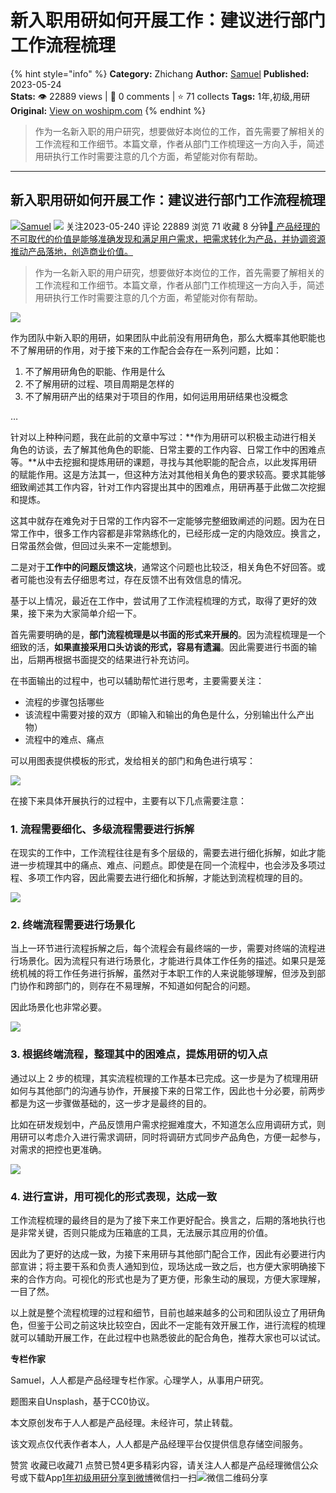 # 新入职用研如何开展工作：建议进行部门工作流程梳理
{% hint style="info" %}
**Category:** Zhichang
**Author:** [Samuel](https://www.woshipm.com/u/97941)
**Published:** 2023-05-24  
**Stats:** 👁️ 22889 views | 💬 0 comments | ⭐ 71 collects
**Tags:** 1年,初级,用研
**Original:** [View on woshipm.com](https://www.woshipm.com/zhichang/1484356.html)
{% endhint %}
> 作为一名新入职的用户研究，想要做好本岗位的工作，首先需要了解相关的工作流程和工作细节。本篇文章，作者从部门工作梳理这一方向入手，简述用研执行工作时需要注意的几个方面，希望能对你有帮助。

---

## 新入职用研如何开展工作：建议进行部门工作流程梳理

[![](https://static.woshipm.com/view/woshipm_api_def_20230522104534_7971.jpg?imageView2/1/w/72/h/72/q/100)](https://www.woshipm.com/u/97941)[Samuel](https://www.woshipm.com/u/97941) ![](https://static.woshipm.com/tag/1121_1@2x.png) 关注2023-05-240 评论 22889 浏览 71 收藏 8 分钟[🔗 产品经理的不可取代的价值是能够准确发现和满足用户需求，把需求转化为产品，并协调资源推动产品落地，创造商业价值。](https://ke.qidianla.com/courses/90pm)

> 作为一名新入职的用户研究，想要做好本岗位的工作，首先需要了解相关的工作流程和工作细节。本篇文章，作者从部门工作梳理这一方向入手，简述用研执行工作时需要注意的几个方面，希望能对你有帮助。

![](https://image.woshipm.com/2023/04/14/91d2b69a-da9e-11ed-aee8-00163e0b5ff3.png)

作为团队中新入职的用研，如果团队中此前没有用研角色，那么大概率其他职能也不了解用研的作用，对于接下来的工作配合会存在一系列问题，比如：

1.  不了解用研角色的职能、作用是什么
2.  不了解用研的过程、项目周期是怎样的
3.  不了解用研产出的结果对于项目的作用，如何运用用研结果也没概念

…

针对以上种种问题，我在此前的文章中写过：**作为用研可以积极主动进行相关角色的访谈，去了解其他角色的职能、日常主要的工作内容、日常工作中的困难点等。**从中去挖掘和提炼用研的课题，寻找与其他职能的配合点，以此发挥用研的赋能作用。这是方法其一，但这种方法对其他相关角色的要求较高。要求其能够细致阐述其工作内容，针对工作内容提出其中的困难点，用研再基于此做二次挖掘和提炼。

这其中就存在难免对于日常的工作内容不一定能够完整细致阐述的问题。因为在日常工作中，很多工作内容都是非常熟练化的，已经形成一定的内隐效应。换言之，日常虽然会做，但回过头来不一定能想到。

二是对于**工作中的问题反馈这块**，通常这个问题也比较泛，相关角色不好回答。或者可能也没有去仔细思考过，存在反馈不出有效信息的情况。

基于以上情况，最近在工作中，尝试用了工作流程梳理的方式，取得了更好的效果，接下来为大家简单介绍一下。

首先需要明确的是，**部门流程梳理是以书面的形式来开展的**。因为流程梳理是一个细致的活，**如果直接采用口头访谈的形式，容易有遗漏**。因此需要进行书面的输出，后期再根据书面提交的结果进行补充访问。

在书面输出的过程中，也可以辅助帮忙进行思考，主要需要关注：

*   流程的步骤包括哪些
*   该流程中需要对接的双方（即输入和输出的角色是什么，分别输出什么产出物）
*   流程中的难点、痛点

可以用图表提供模板的形式，发给相关的部门和角色进行填写：

![](https://image.woshipm.com/2023/05/23/adffa034-f930-11ed-8df9-00163e0b5ff3.png)

在接下来具体开展执行的过程中，主要有以下几点需要注意：

### 1\. 流程需要细化、多级流程需要进行拆解

在现实的工作中，工作流程往往是有多个层级的，需要去进行细化拆解，如此才能进一步梳理其中的痛点、难点、问题点。即使是在同一个流程中，也会涉及多项过程、多项工作内容，因此需要去进行细化和拆解，才能达到流程梳理的目的。

![](https://image.woshipm.com/2023/05/23/dad49844-f930-11ed-8df9-00163e0b5ff3.png)

### 2\. 终端流程需要进行场景化

当上一环节进行流程拆解之后，每个流程会有最终端的一步，需要对终端的流程进行场景化。因为流程只有进行场景化，才能进行具体工作任务的描述。如果只是笼统机械的将工作任务进行拆解，虽然对于本职工作的人来说能够理解，但涉及到部门协作和跨部门的，则存在不易理解，不知道如何配合的问题。

因此场景化也非常必要。

![](https://image.woshipm.com/2023/05/23/e1638a58-f930-11ed-94e0-00163e0b5ff3.png)

### 3\. 根据终端流程，整理其中的困难点，提炼用研的切入点

通过以上 2 步的梳理，其实流程梳理的工作基本已完成。这一步是为了梳理用研如何与其他部门的沟通与协作，开展接下来的日常工作，因此也十分必要，前两步都是为这一步骤做基础的，这一步才是最终的目的。

比如在研发规划中，产品反馈用户需求挖掘难度大，不知道怎么应用调研方式，则用研可以考虑介入进行需求调研，同时将调研方式同步产品角色，方便一起参与，对需求的把控也更准确。

![](https://image.woshipm.com/2023/05/23/e83e24fa-f930-11ed-8df9-00163e0b5ff3.png)

### 4\. 进行宣讲，用可视化的形式表现，达成一致

工作流程梳理的最终目的是为了接下来工作更好配合。换言之，后期的落地执行也是非常关键，否则只能成为压箱底的工具，无法展示其应用的价值。

因此为了更好的达成一致，为接下来用研与其他部门配合工作，因此有必要进行内部宣讲；将主要干系和负责人通知到位，现场达成一致之后，也方便大家明确接下来的合作方向。可视化的形式也是为了更方便，形象生动的展现，方便大家理解，一目了然。

以上就是整个流程梳理的过程和细节，目前也越来越多的公司和团队设立了用研角色，但鉴于公司之前这块比较空白，因此不一定能有效开展工作，进行流程的梳理就可以辅助开展工作，在此过程中也熟悉彼此的配合角色，推荐大家也可以试试。

**专栏作家**

Samuel，人人都是产品经理专栏作家。心理学人，从事用户研究。

题图来自Unsplash，基于CC0协议。

本文原创发布于人人都是产品经理。未经许可，禁止转载。

该文观点仅代表作者本人，人人都是产品经理平台仅提供信息存储空间服务。

赞赏 收藏已收藏71 点赞已赞4更多精彩内容，请关注人人都是产品经理微信公众号或下载App[1年](https://www.woshipm.com/tag/1%e5%b9%b4)[初级](https://www.woshipm.com/tag/%e5%88%9d%e7%ba%a7)[用研](https://www.woshipm.com/tag/%e7%94%a8%e7%a0%94)[分享到微博](https://service.weibo.com/share/share.php?appkey=2775287854&title=新入职用研如何开展工作：建议进行部门工作流程梳理&url=https://www.woshipm.com/zhichang/1484356.html&pic=https://image.woshipm.com/2023/04/14/91d2b69a-da9e-11ed-aee8-00163e0b5ff3.png)微信扫一扫![微信二维码](https://api.pwmqr.com/qrcode/create/?url=https://www.woshipm.com/zhichang/1484356.html)分享